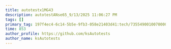 ```yaml
---
title: autotestx1MG43
description: autotestANse65_9/13/2025 11:06:27 PM
tags: []
primary_tag: 197f4ec4-6c14-5b5e-9fb3-058e21403d41:tech/73554900100700000996/67838200100800006287
time: 853
author_profile: https://github.com/ksAutotests
author_name: ksAutotests
---
```

